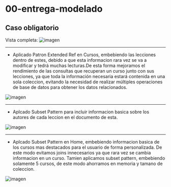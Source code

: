 # 00-entrega-modelado

## Caso obligatorio

Vista completa:
![imagen](./content/pantallazo1.jpg)



__________________________________________


- Aplicado Patron Extended Ref en Cursos, embebiendo las lecciones dentro de estes, debido a que esta informacion rara vez se va a modificar y tedrá muchas lecturas.De esta forma mejoramos el rendimiento de las consultas que recuperan un curso junto con sus lecciones, ya que toda la información necesaria estará contenida en una sola coleccion, evitando la necesidad de realizar múltiples operaciones de base de datos para obtener los datos relacionados.

![imagen](./content/pantallazo2.jpg)


__________________________________________


- Aplcado Subset Pattern para incluir informacion basica sobre los autores de cada leccion en el documento de esta.

![imagen](./content/pantallazo3.jpg)


__________________________________________


- Aplcado Subset Pattern en Home, embebiendo informacion basica de los cursos mas destacados para el usuario de forma personalizada. De este modo evitamos joins innecesarios ya que rara vez se cambia informacion en un curso. Tamien aplicamos subset pattern, embebiendo solamente 5 cursos, de este modo ahorramos en memoria y tamano de coleccion.

![imagen](./content/pantallazo4.jpg)
